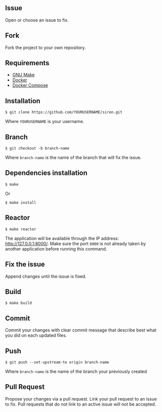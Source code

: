## Issue

Open or choose an issue to fix.

## Fork

Fork the project to your own repository.

## Requirements

- [GNU Make](https://www.gnu.org/software/make/)
- [Docker](https://www.docker.com/)
- [Docker Compose](https://docs.docker.com/compose/)

## Installation

```console
$ git clone https://github.com/YOURUSERNAME/siren.git
```

Where `YOURUSERNAME` is your username.

## Branch

```console
$ git checkout -b branch-name
```

Where `branch-name` is the name of the branch that will fix the issue.

## Dependencies installation

```console
$ make
```

Or

```console
$ make install
```

## Reactor

```console
$ make reactor
```

The application will be available through the IP address: http://127.0.0.1:8000/. Make sure the port `8000` is not already taken by another application before running this command.

## Fix the issue

Append changes until the issue is fixed.

## Build

```console
$ make build
```

## Commit

Commit your changes with clear commit message that describe best what you did on each updated files.

## Push

```console
$ git push --set-upstream-to origin branch-name
```

Where `branch-name` is the name of the branch your previously created

## Pull Request

Propose your changes via a pull request. Link your pull request to an issue to fix. Pull requests that do not link to an active issue will not be accepted.
